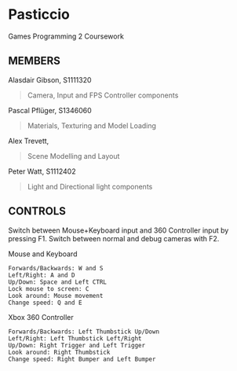 Pasticcio
=========

Games Programming 2 Coursework

MEMBERS
--------
Alasdair Gibson, S1111320

>Camera, Input and FPS Controller components

Pascal Pflüger, S1346060

>Materials, Texturing and Model Loading

Alex Trevett, 

>Scene Modelling and Layout

Peter Watt, S1112402

>Light and Directional light components

CONTROLS
--------

Switch between Mouse+Keyboard input and 360 Controller input by pressing F1.
Switch between normal and debug cameras with F2.

Mouse and Keyboard

    Forwards/Backwards: W and S
    Left/Right: A and D
    Up/Down: Space and Left CTRL
    Lock mouse to screen: C
    Look around: Mouse movement
    Change speed: Q and E

Xbox 360 Controller

    Forwards/Backwards: Left Thumbstick Up/Down
    Left/Right: Left Thumbstick Left/Right
    Up/Down: Right Trigger and Left Trigger
    Look around: Right Thumbstick
    Change speed: Right Bumper and Left Bumper
